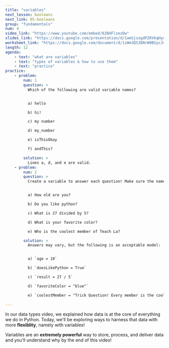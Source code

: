 ```yaml
---
title: "variables"
next_lesson: booleans
next_link: 05-booleans
group: "fundamentals"
num: 4
video_link: "https://www.youtube.com/embed/82B4FlzezOw"
slides_link: "https://docs.google.com/presentation/d/1amSjsogdPZKVkqHyqpPcOhmnnvUlbLk9h2dETUkuUDo/edit?usp=sharing"
worksheet_link: "https://docs.google.com/document/d/1iWm3QS38NrW0BSycJmqw63aH2Z4SrQF6Qj2Lky1DALc/edit?usp=sharing"
length: 12
agenda: 
    - text: "what are variables"
    - text: "types of variables & how to use them"
    - text: "practice"
practice:
    - problem: 
        num: 1
        question: >
          Which of the following are valid variable names?


          a) hello

          b) hi!

          c) my number

          d) my_number

          e) isThisOkay

          f) andThis?

        solution: >
          Lines a, d, and e are valid.
    - problem: 
        num: 2
        question: >
          Create a variable to answer each question! Make sure the names make sense and to use the correct data type.


          a) How old are you?

          b) Do you like python?

          c) What is 27 divided by 5?

          d) What is your favorite color?

          e) Who is the coolest member of Teach La?

        solution: >
          Answers may vary, but the following is an acceptable model:


          a) `age = 10`

          b) `doesLikePython = True`

          c) `result = 27 / 5`

          d) `favoriteColor = "blue"`

          e) `coolestMember = "Trick Question! Every member is the coolest member 😎 check out our team page for more info!"`
          
---
```

In our data types video, we explained how data is at the core of everything we do in Python. Today, we'll be exploring ways to harness that data with more **flexiblity**, namely with variables! 

Variables are an **extremely powerful** way to store, process, and deliver data and you'll understand why by the end of this video!
